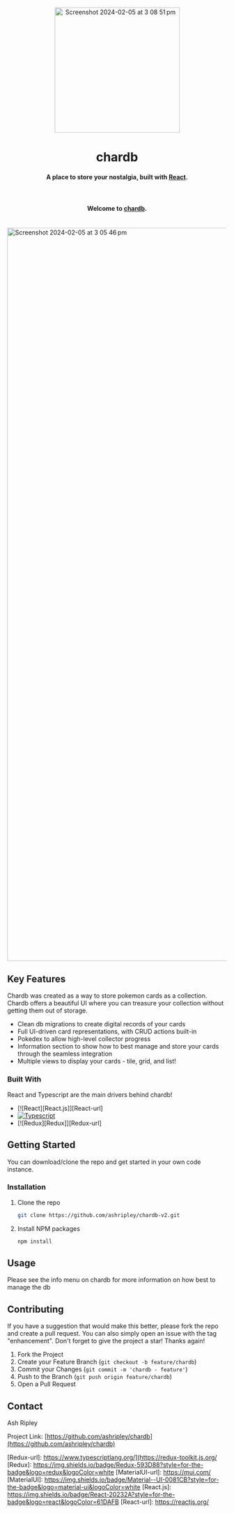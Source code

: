 <!-- Improved compatibility of back to top link: See: https://github.com/othneildrew/Best-README-Template/pull/73 -->
<a name="chardb"></a>



<!-- PROJECT SHIELDS -->
<!--
*** I'm using markdown "reference style" links for readability.
*** Reference links are enclosed in brackets [ ] instead of parentheses ( ).
*** See the bottom of this document for the declaration of the reference variables
*** for contributors-url, forks-url, etc. This is an optional, concise syntax you may use.
*** https://www.markdownguide.org/basic-syntax/#reference-style-links
-->


<!-- PROJECT LOGO -->
<br />
<div align="center">
<!-- <img width="554" style={{borderRadius: '50%'}} alt="Screenshot 2023-09-29 at 1 29 45 pm" src="https://github.com/ashripley/chardb/assets/84573770/d81bcaa5-dfaa-442c-9958-c023b56ec953"> -->
<img width="287" alt="Screenshot 2024-02-05 at 3 08 51 pm" src="https://github.com/ashripley/chardb/assets/84573770/5c783ecd-6815-4628-a30e-4dbbdea09187">


  <h1 align="center">chardb</h1>
  <h4 align="center">A place to store your nostalgia, built with <a href="http://reactjs.com](https://react.dev" target="_blank">React</a>.</h4>
</div>

</br>

<h4 align="center">Welcome to <a href="https://chardb-642dd.web.app/" target="_blank">chardb</a>.</h4>

</br>

<img width="1680" alt="Screenshot 2024-02-05 at 3 05 46 pm" src="https://github.com/ashripley/chardb/assets/84573770/fdc1e144-c844-4c17-b497-82ed33b0688d">



<!-- ABOUT THE PROJECT -->
## Key Features

Chardb was created as a way to store pokemon cards as a collection. Chardb offers a beautiful UI where you can treasure your collection without getting them out of storage.

* Clean db migrations to create digital records of your cards
* Full UI-driven card representations, with CRUD actions built-in
* Pokedex to allow high-level collector progress
* Information section to show how to best manage and store your cards through the seamless integration
* Multiple views to display your cards - tile, grid, and list!


### Built With

React and Typescript are the main drivers behind chardb!

* [![React][React.js]][React-url]
* [![Typescript][Typescript.ts]][Typescript-url]
* [![Redux][Redux]][Redux-url]


<!-- GETTING STARTED -->
## Getting Started

You can download/clone the repo and get started in your own code instance.

### Installation

1. Clone the repo
   ```sh
   git clone https://github.com/ashripley/chardb-v2.git
   ```
2. Install NPM packages
   ```sh
   npm install
   ```



<!-- USAGE EXAMPLES -->
## Usage

Please see the info menu on chardb for more information on how best to manage the db


<!-- CONTRIBUTING -->
## Contributing

If you have a suggestion that would make this better, please fork the repo and create a pull request. You can also simply open an issue with the tag "enhancement".
Don't forget to give the project a star! Thanks again!

1. Fork the Project
2. Create your Feature Branch (`git checkout -b feature/chardb`)
3. Commit your Changes (`git commit -m 'chardb - feature'`)
4. Push to the Branch (`git push origin feature/chardb`)
5. Open a Pull Request


<!-- CONTACT -->
## Contact

Ash Ripley 

Project Link: [https://github.com/ashripley/chardb](https://github.com/ashripley/chardb)



<!-- MARKDOWN LINKS & IMAGES -->
<!-- https://www.markdownguide.org/basic-syntax/#reference-style-links -->
[Typescript.ts]: https://shields.io/badge/TypeScript-3178C6?logo=TypeScript&logoColor=FFF&style=flat-square
[Typescript-url]: https://www.typescriptlang.org/
[Redux-url]: https://www.typescriptlang.org/](https://redux-toolkit.js.org/
[Redux]: https://img.shields.io/badge/Redux-593D88?style=for-the-badge&logo=redux&logoColor=white
[MaterialUI-url]: https://mui.com/
[MaterialUI]: https://img.shields.io/badge/Material--UI-0081CB?style=for-the-badge&logo=material-ui&logoColor=white
[React.js]: https://img.shields.io/badge/React-20232A?style=for-the-badge&logo=react&logoColor=61DAFB
[React-url]: https://reactjs.org/
